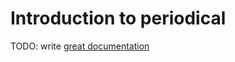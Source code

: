 # Introduction to periodical

TODO: write [great documentation](http://jacobian.org/writing/what-to-write/)
